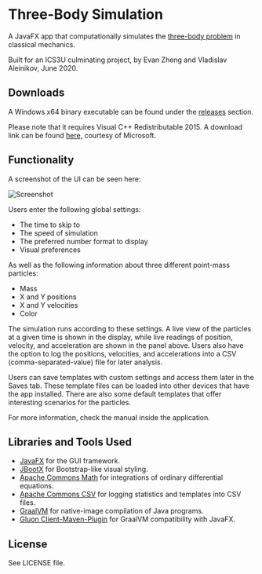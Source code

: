 # Three-Body Simulation
A JavaFX app that computationally simulates the [three-body problem](https://en.wikipedia.org/wiki/Three-body_problem) in classical mechanics.

Built for an ICS3U culminating project, by Evan Zheng and Vladislav Aleinikov, June 2020.

## Downloads
A Windows x64 binary executable can be found under the [releases](https://github.com/richmondvan/threebodysimulation/releases) section. 

Please note that it requires Visual C++ Redistributable 2015. A download link can be found [here,](https://aka.ms/vs/16/release/vc_redist.x64.exe) courtesy of Microsoft.

## Functionality
A screenshot of the UI can be seen here:

![Screenshot](samples/sample1.gif)

Users enter the following global settings:
- The time to skip to
- The speed of simulation
- The preferred number format to display
- Visual preferences

As well as the following information about three different point-mass particles:
- Mass
- X and Y positions
- X and Y velocities
- Color

The simulation runs according to these settings. 
A live view of the particles at a given time is shown in the display, while live readings of position, velocity, and acceleration are shown in the panel above.
Users also have the option to log the positions, velocities, and accelerations into a CSV (comma-separated-value) file for later analysis.

Users can save templates with custom settings and access them later in the Saves tab. These template files can be loaded into other devices that have the app installed.
There are also some default templates that offer interesting scenarios for the particles.

For more information, check the manual inside the application.

## Libraries and Tools Used
- [JavaFX](https://openjfx.io/) for the GUI framework.
- [JBootX](https://github.com/dicolar/jbootx) for Bootstrap-like visual styling.
- [Apache Commons Math](http://commons.apache.org/proper/commons-math/) for integrations of ordinary differential equations.
- [Apache Commons CSV](https://commons.apache.org/proper/commons-csv/) for logging statistics and templates into CSV files.
- [GraalVM](https://www.graalvm.org/) for native-image compilation of Java programs.
- [Gluon Client-Maven-Plugin](https://github.com/gluonhq/client-maven-plugin) for GraalVM compatibility with JavaFX.

## License
See LICENSE file.
